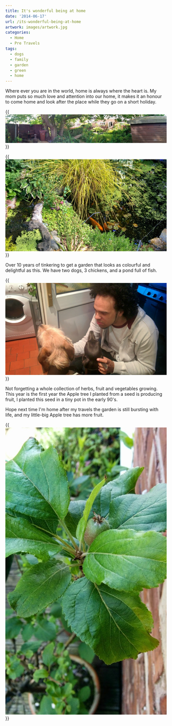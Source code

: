 ```yaml
---
title: It's wonderful being at home
date: '2014-06-17'
url: /its-wonderful-being-at-home
artwork: images/artwork.jpg
categories:
  - Home
  - Pre Travels
tags:
  - dogs
  - family
  - garden
  - green
  - home
---
```


Where ever you are in the world, home is always where the heart is. My mom puts so much love and attention into our home, it makes it an honour to come home and look after the place while they go on a short holiday.

{{<img src="images/PANO_20140617_093453-1024x181.jpg" title="The garden from the back, click to see the PhotoSphere">}}

{{<img src="images/IMG_20140617_093556-1024x583.jpg" title="Our pond with foot long fish and a frog in the water fall.">}}

Over 10 years of tinkering to get a garden that looks as colourful and delightful as this. We have two dogs, 3 chickens, and a pond full of fish.

{{<img src="images/IMG_20140616_220747.jpg" title="Our two dogs(Buddy and Zola and Me)">}}

Not forgetting a whole collection of herbs, fruit and vegetables growing. This year is the first year the Apple tree I planted from a seed is producing fruit, I planted this seed in a tiny pot in the early 90's.

Hope next time I'm home after my travels the garden is still bursting with life, and my little-big Apple tree has more fruit.

{{<img src="images/IMG_20140617_095753-576x1024.jpg" title="My Apple tree baring its first fruit">}}
